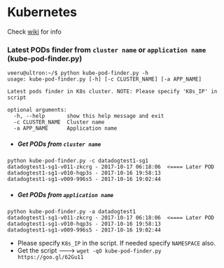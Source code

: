 # Kubernetes
Check [wiki](https://github.com/OpsMx/scripts/wiki/Kubernetes) for info 

### Latest PODs finder from `cluster name` or `application name` (kube-pod-finder.py)

```
veeru@ultron:~/$ python kube-pod-finder.py -h
usage: kube-pod-finder.py [-h] [-c CLUSTER_NAME] [-a APP_NAME]

Latest pods finder in K8s cluster. NOTE: Please specify 'K8s_IP' in script

optional arguments:
  -h, --help       show this help message and exit
  -c CLUSTER_NAME  Cluster name
  -a APP_NAME      Application name
```
  * ##### Get PODs from `cluster name`
  ```
  python kube-pod-finder.py -c datadogtest1-sg1
  datadogtest1-sg1-v011-zkcrg - 2017-10-17 06:18:06  <==== Later POD
  datadogtest1-sg1-v010-hqp3s - 2017-10-16 19:58:13
  datadogtest1-sg1-v009-996s5 - 2017-10-16 19:02:44
  ```
  * ##### Get PODs from `application name`
  ```
  python kube-pod-finder.py -a datadogtest1
  datadogtest1-sg1-v011-zkcrg - 2017-10-17 06:18:06  <==== Later POD
  datadogtest1-sg1-v010-hqp3s - 2017-10-16 19:58:13
  datadogtest1-sg1-v009-996s5 - 2017-10-16 19:02:44
  ```
  * Please specify `K8s_IP` in the script. If needed specify `NAMESPACE` also.
  * Get the script ---> `wget -qO kube-pod-finder.py https://goo.gl/62Gu11`
